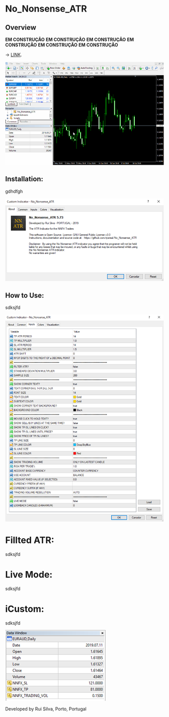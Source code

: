 # No_Nonsense_ATR
## Overview

**EM CONSTRUÇÂO** 
**EM CONSTRUÇÂO** 
**EM CONSTRUÇÂO** 
**EM CONSTRUÇÂO** 
**EM CONSTRUÇÂO** 
**EM CONSTRUÇÂO** 


-> [LINK](https://github.com/rpsreal/LoRa_Ra-02_Arduino). 

 ![overview](./Images/overview.gif)

## Installation:
gdhdfgh

 ![inicial](./Images/painel_inicial.png)
 
## How to Use:
sdksjfd

 ![inputs](./Images/painel_inputs.png)

# Fillted ATR:
sdksjfd

# Live Mode:
sdksjfd

# iCustom:
sdksjfd

 ![buffers](./Images/painel_buffers.png)

Developed by Rui Silva, Porto, Portugal
